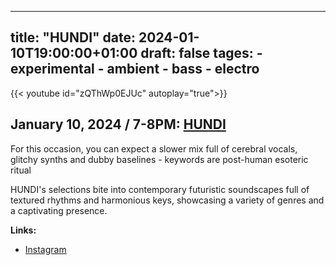 
---
title: "HUNDI"
date: 2024-01-10T19:00:00+01:00
draft: false
tages:
    - experimental
    - ambient
    - bass
    - electro
---

{{< youtube id="zQThWp0EJUc" autoplay="true">}}

<!--Placeholder offline video-->
## January 10, 2024 / 7-8PM: [HUNDI](https://www.instagram.com/hundi___/)

For this occasion, you can expect a slower mix full of cerebral vocals, glitchy synths and dubby baselines - keywords are post-human esoteric ritual

HUNDI's selections bite into contemporary futuristic soundscapes full of textured rhythms and harmonious keys, showcasing a variety of genres and a captivating presence.

**Links:**
- [Instagram](https://www.instagram.com/hundi___/)

